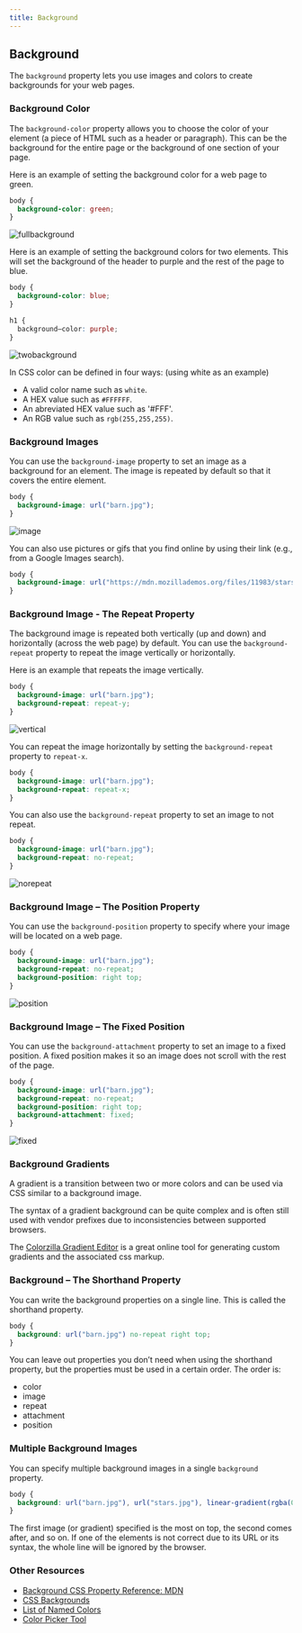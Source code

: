 ```yaml
---
title: Background
---
```

## Background
The `background` property lets you use images and colors to create backgrounds for your web pages.

### Background Color
The `background-color` property allows you to choose the color of your element (a piece of HTML such as a header or paragraph). This can be the background for the entire page or the background of one section of your page.

Here is an example of setting the background color for a web page to green.
```css
body {
  background-color: green;
}
```
![fullbackground](https://user-images.githubusercontent.com/26467304/31036038-845567f2-a538-11e7-8e6c-8a52bb0d44b8.png)

Here is an example of setting the background colors for two elements. This will set the background of the header to purple and the rest of the page to blue.

```css
body {
  background-color: blue;
}

h1 {
  background–color: purple;
}
```
![twobackground](https://user-images.githubusercontent.com/26467304/31036152-0607936a-a539-11e7-9e9f-a5e60ade042d.png)

In CSS color can be defined in four ways: (using white as an example)
* A valid color name such as `white`.
* A HEX value such as `#FFFFFF`.
* An abreviated HEX value such as '#FFF'.
* An RGB value such as `rgb(255,255,255)`.

### Background Images
You can use the `background-image` property to set an image as a background for an element. 
The image is repeated by default so that it covers the entire element.
```css
body {
  background-image: url("barn.jpg");
}
```
![image](https://user-images.githubusercontent.com/26467304/31036366-eb1fc260-a539-11e7-835d-e3f935a22c86.png)

You can also use pictures or gifs that you find online by using their link (e.g., from a Google Images search).
```css
body {
  background-image: url("https://mdn.mozillademos.org/files/11983/starsolid.gif");
}
```

### Background Image - The Repeat Property
The background image is repeated both vertically (up and down) and horizontally (across the web page) by default.
You can use the `background-repeat` property to repeat the image vertically or horizontally.

Here is an example that repeats the image vertically.
```css
body {
  background-image: url("barn.jpg");
  background-repeat: repeat-y;
}
```
![vertical](https://user-images.githubusercontent.com/26467304/31039770-8962c7a6-a54e-11e7-9d25-4fb09760d219.PNG)

You can repeat the image horizontally by setting the `background-repeat` property to `repeat-x`.
```css
body {
  background-image: url("barn.jpg");
  background-repeat: repeat-x;
}
```

You can also use the `background-repeat` property to set an image to not repeat.
```css
body {
  background-image: url("barn.jpg");
  background-repeat: no-repeat;
}
```
![norepeat](https://user-images.githubusercontent.com/26467304/31039801-c8761efc-a54e-11e7-8bb9-ec5b88885a50.PNG)

### Background Image – The Position Property
You can use the `background-position` property to specify where your image will be located on a web page.
```css
body {
  background-image: url("barn.jpg");
  background-repeat: no-repeat;
  background-position: right top;
}
```
![position](https://user-images.githubusercontent.com/26467304/31039828-077d1038-a54f-11e7-8aa6-092253ca92b8.PNG)

### Background Image – The Fixed Position
You can use the `background-attachment` property to set an image to a fixed position.
A fixed position makes it so an image does not scroll with the rest of the page.
```css
body {
  background-image: url("barn.jpg");
  background-repeat: no-repeat;
  background-position: right top;
  background-attachment: fixed;
}
```

![fixed](https://user-images.githubusercontent.com/26467304/31039859-39612c92-a54f-11e7-93ca-9d7bcb938225.PNG)

### Background Gradients
A gradient is a transition between two or more colors and can be used via CSS similar to a background image.  

The syntax of a gradient background can be quite complex and is often still used with vendor prefixes due to inconsistencies between supported browsers.

The [Colorzilla Gradient Editor](http://www.colorzilla.com/gradient-editor/) is a great online tool for generating custom gradients and the associated css markup.

### Background – The Shorthand Property
You can write the background properties on a single line. This is called the shorthand property.
```css
body {
  background: url("barn.jpg") no-repeat right top;
}
```
You can leave out properties you don’t need when using the shorthand property, but the properties
must be used in a certain order. The order is:
* color
* image
* repeat
* attachment
* position

### Multiple Background Images
You can specify multiple background images in a single `background` property.
```css
body {
  background: url("barn.jpg"), url("stars.jpg"), linear-gradient(rgba(0, 0, 255, 0.5), rgba(255, 255, 0, 0.5));
}
```
The first image (or gradient) specified is the most on top, the second comes after, and so on.
If one of the elements is not correct due to its URL or its syntax, the whole line will be ignored by the browser.

### Other Resources
* [Background CSS Property Reference: MDN](https://developer.mozilla.org/en-US/docs/Web/CSS/background)
* [CSS Backgrounds](https://www.w3schools.com/css/css_background.asp)
* [List of Named Colors](https://htmlcolorcodes.com/color-names/)
* [Color Picker Tool](https://www.color-hex.com/)
